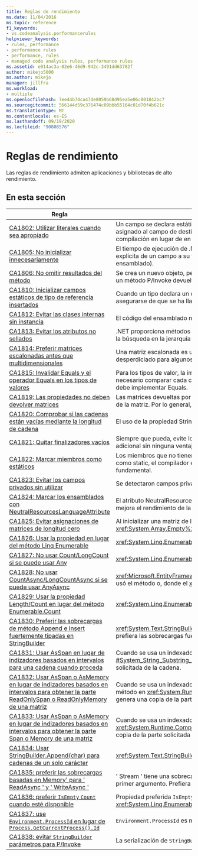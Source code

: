 ```yaml
---
title: Reglas de rendimiento
ms.date: 11/04/2016
ms.topic: reference
f1_keywords:
- vs.codeanalysis.performancerules
helpviewer_keywords:
- rules, performance
- performance rules
- performance, rules
- managed code analysis rules, performance rules
ms.assetid: e014ac3a-02e6-46d9-942c-3491dd63782f
author: mikejo5000
ms.author: mikejo
manager: jillfra
ms.workload:
- multiple
ms.openlocfilehash: 7ee44b74ca47de8059b68d95ea5e06c801842bc7
ms.sourcegitcommit: 566144d59c376474c09bbb55164c01d70f4b621c
ms.translationtype: MT
ms.contentlocale: es-ES
ms.lasthandoff: 09/19/2020
ms.locfileid: "90808576"
---
```

# <a name="performance-rules"></a>Reglas de rendimiento
Las reglas de rendimiento admiten aplicaciones y bibliotecas de alto rendimiento.

## <a name="in-this-section"></a>En esta sección

| Regla | Descripción |
| - | - |
| [CA1802: Utilizar literales cuando sea apropiado](../code-quality/ca1802.md) | Un campo se declara estático y de solo lectura (compartido y de solo lectura en [!INCLUDE[vbprvb](../code-quality/includes/vbprvb_md.md)] ) y se inicializa con un valor que se calcula en tiempo de compilación. Dado que el valor asignado al campo de destino es calculable en tiempo de compilación, cambie la declaración a un campo const (const in [!INCLUDE[vbprvb](../code-quality/includes/vbprvb_md.md)] ) para que el valor se calcule en tiempo de compilación en lugar de en tiempo de ejecución. |
| [CA1805: No inicializar innecesariamente](../code-quality/ca1805.md) | El tiempo de ejecución de .NET inicializa todos los campos de los tipos de referencia a sus valores predeterminados antes de ejecutar el constructor. En la mayoría de los casos, la inicialización explícita de un campo a su valor predeterminado es redundante, lo que aumenta los costos de mantenimiento y puede degradar el rendimiento (por ejemplo, con un mayor tamaño de ensamblado). |
| [CA1806: No omitir resultados del método](../code-quality/ca1806.md) | Se crea un nuevo objeto, pero nunca se utiliza, o se llama a un método que crea y devuelve una nueva cadena y la nueva cadena nunca se utiliza, o un modelo de objetos componentes (COM) o un método P/Invoke devuelve un código de error o HRESULT que nunca se usa. |
| [CA1810: Inicializar campos estáticos de tipo de referencia insertados](../code-quality/ca1810.md) | Cuando un tipo declara un constructor estático explícito, el compilador Just-In-Time (JIT) agrega una comprobación a cada constructor de instancia y a cada método estático del tipo para asegurarse de que se ha llamado anteriormente al constructor estático. Las comprobaciones del constructor estático pueden reducir el rendimiento. |
| [CA1812: Evitar las clases internas sin instancia](../code-quality/ca1812.md) | El código del ensamblado no crea una instancia del tipo del nivel de ensamblado. |
| [CA1813: Evitar los atributos no sellados](../code-quality/ca1813.md) | .NET proporciona métodos para recuperar atributos personalizados. De forma predeterminada, estos métodos buscan la jerarquía de herencia de atributo. La acción de sellar el atributo elimina la búsqueda en la jerarquía de herencia y puede mejorarse el rendimiento. |
| [CA1814: Preferir matrices escalonadas antes que multidimensionales](../code-quality/ca1814.md) | Una matriz escalonada es una matriz cuyos elementos son matrices. Las matrices que componen los elementos pueden tener distintos tamaños, lo que puede dar lugar a menos espacio desperdiciado para algunos conjuntos de datos. |
| [CA1815: Invalidar Equals y el operador Equals en los tipos de valores](../code-quality/ca1815.md) | Para los tipos de valor, la implementación heredada de Equals utiliza la biblioteca de reflexión y compara el contenido de todos los campos. Mediante el cálculo, la reflexión es cara y no es necesario comparar cada campo para comprobar si hay igualdad. Si espera que los usuarios comparen u ordenen instancias, o utilicen instancias como claves de tabla hash, el tipo de valor debe implementar Equals. |
| [CA1819: Las propiedades no deben devolver matrices](../code-quality/ca1819.md) | Las matrices devueltas por propiedades no están protegidas contra escritura, aunque la propiedad sea de solo lectura. Para mantener la matriz inviolable, la propiedad debe devolver una copia de la matriz. Por lo general, los usuarios no entienden las implicaciones de rendimiento adversas que se originan al llamar a este tipo de propiedad. |
| [CA1820: Comprobar si las cadenas están vacías mediante la longitud de cadena](../code-quality/ca1820.md) | El uso de la propiedad String.Length o del método String.IsNullOrEmpty para comparar cadenas es mucho más rápido que el uso de Equals. |
| [CA1821: Quitar finalizadores vacíos](../code-quality/ca1821.md) | Siempre que pueda, evite los finalizadores debido a la sobrecarga de rendimiento adicional necesaria para el seguimiento de la duración del objeto. Un finalizador vacío supone una sobrecarga adicional sin ninguna ventaja. |
| [CA1822: Marcar miembros como estáticos](../code-quality/ca1822.md) | Los miembros que no tienen acceso a datos de instancia o que llaman a métodos de instancia se pueden marcar como static (Shared en [!INCLUDE[vbprvb](../code-quality/includes/vbprvb_md.md)]). Después de marcar los métodos como static, el compilador emite los sitios de llamada no virtuales para estos miembros. Esto puede proporcionar una mejora apreciable del rendimiento del código en el que el rendimiento es fundamental. |
| [CA1823: Evitar los campos privados sin utilizar](../code-quality/ca1823.md) | Se detectaron campos privados a los que no parece que se tenga acceso en el ensamblado. |
| [CA1824: Marcar los ensamblados con NeutralResourcesLanguageAttribute](../code-quality/ca1824.md) | El atributo NeutralResourcesLanguage informa al Administrador de recursos del lenguaje que se usó para mostrar los recursos de una referencia cultural neutra para un ensamblado. Esto mejora el rendimiento de la búsqueda del primer recurso que se carga y puede reducir el espacio de trabajo. |
| [CA1825: Evitar asignaciones de matrices de longitud cero](../code-quality/ca1825.md) | Al inicializar una matriz de longitud cero, se produce una asignación de memoria innecesaria. En su lugar, use la instancia de matriz vacía asignada estáticamente mediante una llamada a <xref:System.Array.Empty%2A?displayProperty=nameWithType> . La asignación de memoria se comparte entre todas las invocaciones de este método. |
| [CA1826: Usar la propiedad en lugar del método Linq Enumerable](../code-quality/ca1826.md) | <xref:System.Linq.Enumerable> El método LINQ se usó en un tipo que admite una propiedad equivalente y más eficaz. |
| [CA1827: No usar Count/LongCount si se puede usar Any](../code-quality/ca1827.md) | <xref:System.Linq.Enumerable.Count%2A><xref:System.Linq.Enumerable.LongCount%2A>se usó el método o, donde el <xref:System.Linq.Enumerable.Any%2A> método sería más eficaz. |
| [CA1828: No usar CountAsync/LongCountAsync si se puede usar AnyAsync](../code-quality/ca1828.md) | <xref:Microsoft.EntityFrameworkCore.EntityFrameworkQueryableExtensions.CountAsync%2A><xref:Microsoft.EntityFrameworkCore.EntityFrameworkQueryableExtensions.LongCountAsync%2A>se usó el método o, donde el <xref:Microsoft.EntityFrameworkCore.EntityFrameworkQueryableExtensions.AnyAsync%2A> método sería más eficaz. |
| [CA1829: Usar la propiedad Length/Count en lugar del método Enumerable.Count](../code-quality/ca1829.md) | <xref:System.Linq.Enumerable.Count%2A> El método LINQ se usó en un tipo que admite una propiedad equivalente, más eficaz `Length` o `Count` . |
| [CA1830: Preferir las sobrecargas de método Append e Insert fuertemente tipadas en StringBuilder](../code-quality/ca1830.md) | <xref:System.Text.StringBuilder.Append%2A> y <xref:System.Text.StringBuilder.Insert%2A> proporcionan sobrecargas para varios tipos más allá de System. String.  Siempre que sea posible, prefiera las sobrecargas fuertemente tipadas sobre el uso de ToString () y la sobrecarga basada en cadena. |
| [CA1831: Usar AsSpan en lugar de indizadores basados en intervalos para una cadena cuando proceda](../code-quality/ca1831.md) | Cuando se usa un indexador de intervalo en una cadena y se asigna implícitamente el valor a un &lt; tipo char ReadOnlySpan &gt; , se utilizará el método en <xref:System.String.Substring%2A?#System_String_Substring_System_Int32_System_Int32_> lugar de <xref:System.Span%601.Slice%2A?#System_Span_1_Slice_System_Int32_System_Int32_> , que genera una copia de la parte solicitada de la cadena. |
| [CA1832: Usar AsSpan o AsMemory en lugar de indizadores basados en intervalos para obtener la parte ReadOnlySpan o ReadOnlyMemory de una matriz](../code-quality/ca1832.md) | Cuando se usa un indexador de intervalo en una matriz y se asigna implícitamente el valor a un <xref:System.ReadOnlySpan%601> <xref:System.ReadOnlyMemory%601> tipo o, se utilizará el método en <xref:System.Runtime.CompilerServices.RuntimeHelpers.GetSubArray%2A> lugar de <xref:System.Span%601.Slice%2A?#System_Span_1_Slice_System_Int32_System_Int32_> , que genera una copia de la parte solicitada de la matriz. |
| [CA1833: Usar AsSpan o AsMemory en lugar de indizadores basados en intervalos para obtener la parte Span o Memory de una matriz](../code-quality/ca1833.md) | Cuando se usa un indexador de intervalo en una matriz y se asigna implícitamente el valor a un <xref:System.Span%601> <xref:System.Memory%601> tipo o, se utilizará el método en <xref:System.Runtime.CompilerServices.RuntimeHelpers.GetSubArray%2A> lugar de <xref:System.Span%601.Slice%2A?#System_Span_1_Slice_System_Int32_System_Int32_> , que genera una copia de la parte solicitada de la matriz. |
| [CA1834: Usar StringBuilder.Append(char) para cadenas de un solo carácter](../code-quality/ca1834.md) | <xref:System.Text.StringBuilder> tiene una `Append` sobrecarga que toma `char` como argumento. Prefiera llamar `char` a la sobrecarga para mejorar el rendimiento. |
| [CA1835: preferir las sobrecargas basadas en Memory' para ' ReadAsync ' y ' WriteAsync '](../code-quality/ca1835.md) | ' Stream ' tiene una sobrecarga ' ReadAsync ' que toma un ' byte de memoria &lt; &gt; ' como primer argumento y una sobrecarga ' WriteAsync ' que toma un ' ReadOnlyMemory &lt; byte &gt; ' como primer argumento. Prefiera llamar a las sobrecargas basadas en memoria, que son más eficaces. |
| [CA1836: preferir `IsEmpty` `Count` cuando esté disponible](../code-quality/ca1836.md) | Propiedad preferida `IsEmpty` que es más eficaz `Count` que `Length` , <xref:System.Linq.Enumerable.Count%60%601%28System.Collections.Generic.IEnumerable%7B%60%600%7D%29> o <xref:System.Linq.Enumerable.LongCount%60%601%28System.Collections.Generic.IEnumerable%7B%60%600%7D%29> para determinar si el objeto contiene o no elementos. |
| [CA1837: use `Environment.ProcessId` en lugar de `Process.GetCurrentProcess().Id`](../code-quality/ca1837.md) | `Environment.ProcessId` es más sencillo y más rápido que `Process.GetCurrentProcess().Id` . |
| [CA1838: evitar `StringBuilder` parámetros para P/Invoke](../code-quality/ca1838.md) | La serialización de `StringBuilder` siempre crea una copia de búfer nativa, lo que da lugar a varias asignaciones para una operación de serialización. |
